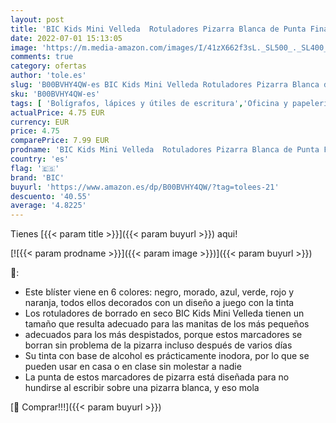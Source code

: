 ```yaml
---
layout: post
title: 'BIC Kids Mini Velleda  Rotuladores Pizarra Blanca de Punta Fina  Óptimo para uso Escolar  Colores Sortidos  Paquete de 6'
date: 2022-07-01 15:13:05
image: 'https://m.media-amazon.com/images/I/41zX662f3sL._SL500_._SL400_.jpg'
comments: true
category: ofertas
author: 'tole.es'
slug: 'B00BVHY4QW-es BIC Kids Mini Velleda Rotuladores Pizarra Blanca de Punta...'
sku: 'B00BVHY4QW-es'
tags: [ 'Bolígrafos, lápices y útiles de escritura','Oficina y papelería','Rotuladores para pizarra','Rotuladores y subrayadores','bic','escolar','rotuladores','🇪🇸', ]
actualPrice: 4.75 EUR
currency: EUR
price: 4.75
comparePrice: 7.99 EUR
prodname: 'BIC Kids Mini Velleda  Rotuladores Pizarra Blanca de Punta Fina  Óptimo para uso Escolar  Colores Sortidos  Paquete de 6'
country: 'es'
flag: '🇪🇸'
brand: 'BIC'
buyurl: 'https://www.amazon.es/dp/B00BVHY4QW/?tag=tolees-21'
descuento: '40.55'
average: '4.8225'
---
```


Tienes [{{< param title >}}]({{< param buyurl >}}) aqui!

[![{{< param prodname >}}]({{< param image >}})]({{< param buyurl >}})

🔎:

- Este blíster viene en 6 colores: negro, morado, azul, verde, rojo y naranja, todos ellos decorados con un diseño a juego con la tinta
- Los rotuladores de borrado en seco BIC Kids Mini Velleda tienen un tamaño que resulta adecuado para las manitas de los más pequeños
- adecuados para los más despistados, porque estos marcadores se borran sin problema de la pizarra incluso después de varios días
- Su tinta con base de alcohol es prácticamente inodora, por lo que se pueden usar en casa o en clase sin molestar a nadie
- La punta de estos marcadores de pizarra está diseñada para no hundirse al escribir sobre una pizarra blanca, y eso mola

[🛒 Comprar!!!]({{< param buyurl >}})
